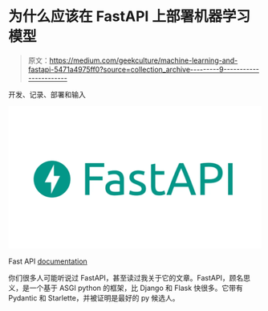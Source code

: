 # 为什么应该在 FastAPI 上部署机器学习模型

> 原文：<https://medium.com/geekculture/machine-learning-and-fastapi-5471a4975ff0?source=collection_archive---------9----------------------->

开发、记录、部署和输入

![](img/c972a6689baafffa45767e042c196563.png)

Fast API [documentation](https://fastapi.tiangolo.com/tutorial/first-steps/)

你们很多人可能听说过 FastAPI，甚至读过我关于它的文章。FastAPI，顾名思义，是一个基于 ASGI python 的框架，比 Django 和 Flask 快很多。它带有 Pydantic 和 Starlette，并被证明是最好的 py 候选人。